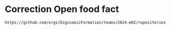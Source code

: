 # Correction Open food fact
`https://github.com/orgs/DiginamicFormation/teams/2024-m02/repositories`